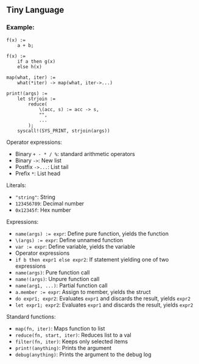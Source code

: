 ## Tiny Language

### Example:

```
f(x) :=
    a + b;

f(x) :=
    if a then g(x)
    else h(x)

map(what, iter) :=
    what(*iter) -> map(what, iter->...)

print!(args) :=
    let strjoin :=
        reduce(
            \(acc, s) := acc -> s,
            "",
            ...
        );
    syscall!(SYS_PRINT, strjoin(args))
```

Operator expressions:
- Binary `+ - * / %`: standard arithmetic operators
- Binary `->`: New list
- Postfix `->...`: List tail
- Prefix `*`: List head

Literals:
- `"string"`: String
- `123456789`: Decimal number
- `0x12345f`: Hex number

Expressions:
- `name(args) := expr`: Define pure function, yields the function
- `\(args) := expr`: Define unnamed function
- `var := expr`: Define variable, yields the variable
- Operator expressions
- `if b then expr1 else expr2`: If statement yielding one of two expressions
- `name(args)`: Pure function call
- `name!(args)`: Unpure function call
- `name(arg1, ...)`: Partial function call
- `a.member := expr`: Assign to member, yields the struct
- `do expr1; expr2`: Evaluates `expr1` and discards the result, yields `expr2` 
- `let expr1; expr2`: Evaluates `expr1` and discards the result, yields `expr2` 

Standard functions:
- `map(fn, iter)`: Maps function to list
- `reduce(fn, start, iter)`: Reduces list to a val
- `filter(fn, iter)`: Keeps only selected items
- `print!(anything)`: Prints the argument
- `debug(anything)`: Prints the argument to the debug log
